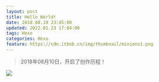```yaml
---
layout: post
title: Hello World!
date: 2018.08.10 23:45:00
updated: 2022.01.23 17:04:00
tags: Hexo
categories: Hexo
feature: https://cdn.itbob.cn/img/thumbnail/minions1.png
---
```


> 2018年08月10日，开启了创作历程！

![](https://cdn.itbob.cn/img/bob.png)
